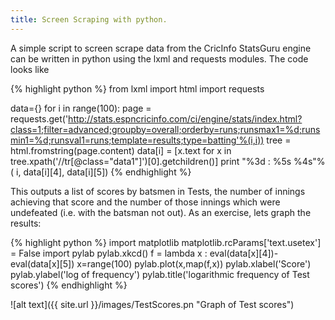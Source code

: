 ```yaml
---
title: Screen Scraping with python.
---
```


A simple script to screen scrape data from the CricInfo StatsGuru engine can be written in python using the lxml and requests modules. The code looks like

{% highlight python %} 
from lxml import html
import requests

data={}
for i in range(100):
    page = requests.get('http://stats.espncricinfo.com/ci/engine/stats/index.html?class=1;filter=advanced;groupby=overall;orderby=runs;runsmax1=%d;runsmin1=%d;runsval1=runs;template=results;type=batting'%(i,i))
    tree = html.fromstring(page.content)
    data[i] = [x.text for x in tree.xpath('//tr[@class="data1"]')[0].getchildren()]
    print "%3d : %5s %4s"%( i, data[i][4], data[i][5])
{% endhighlight %}

This outputs a list of scores by batsmen in Tests, the number of innings achieving that score and the number of those innings which were undefeated (i.e. with the batsman not out). As an exercise, lets graph the results:

{% highlight python %}
import matplotlib
matplotlib.rcParams['text.usetex'] = False
import pylab
pylab.xkcd()
f = lambda x : eval(data[x][4])-eval(data[x][5])
x=range(100)
pylab.plot(x,map(f,x))
pylab.xlabel('Score')
pylab.ylabel('log of frequency')
pylab.title('logarithmic frequency of Test scores')
{% endhighlight %}

![alt text]({{ site.url }}/images/TestScores.pn "Graph of Test scores")



